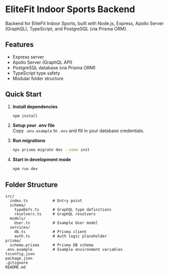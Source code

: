 # EliteFit Indoor Sports Backend

Backend for EliteFit Indoor Sports, built with Node.js, Express, Apollo Server (GraphQL), TypeScript, and PostgreSQL (via Prisma ORM).

## Features

- Express server
- Apollo Server (GraphQL API)
- PostgreSQL database (via Prisma ORM)
- TypeScript type safety
- Modular folder structure

## Quick Start

1. **Install dependencies**
   ```bash
   npm install
   ```
2. **Setup your .env file**  
   Copy `.env.example` to `.env` and fill in your database credentials.

3. **Run migrations**
   ```bash
   npx prisma migrate dev --name init
   ```

4. **Start in development mode**
   ```bash
   npm run dev
   ```

## Folder Structure

```
src/
  index.ts           # Entry point
  schema/
    typeDefs.ts      # GraphQL type definitions
    resolvers.ts     # GraphQL resolvers
  models/
    User.ts          # Example User model
  services/
    db.ts            # Prisma client
    auth.ts          # Auth logic placeholder
prisma/
  schema.prisma      # Prisma DB schema
.env.example         # Example environment variables
tsconfig.json
package.json
.gitignore
README.md
```
